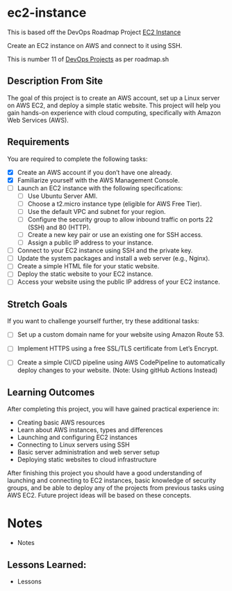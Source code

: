 # ec2-instance

This is based off the DevOps Roadmap Project [EC2 Instance](https://roadmap.sh/projects/ec2-instance)

Create an EC2 instance on AWS and connect to it using SSH.

This is number 11 of [DevOps Projects](https://roadmap.sh/devops/projects) as per roadmap.sh


## Description From Site 

The goal of this project is to create an AWS account, set up a Linux server on AWS EC2, and deploy a simple static website. This project will help you gain hands-on experience with cloud computing, specifically with Amazon Web Services (AWS).

## Requirements

You are required to complete the following tasks:


- [X] Create an AWS account if you don’t have one already.
- [X] Familiarize yourself with the AWS Management Console.
- [ ] Launch an EC2 instance with the following specifications:
    - [ ] Use Ubuntu Server AMI.
    - [ ] Choose a t2.micro instance type (eligible for AWS Free Tier).
    - [ ] Use the default VPC and subnet for your region.
    - [ ] Configure the security group to allow inbound traffic on ports 22 (SSH) and 80 (HTTP).
    - [ ] Create a new key pair or use an existing one for SSH access.
    - [ ] Assign a public IP address to your instance.
- [ ] Connect to your EC2 instance using SSH and the private key.
- [ ] Update the system packages and install a web server (e.g., Nginx).
- [ ] Create a simple HTML file for your static website.
- [ ] Deploy the static website to your EC2 instance.
- [ ] Access your website using the public IP address of your EC2 instance.

## Stretch Goals

If you want to challenge yourself further, try these additional tasks:

- [ ] Set up a custom domain name for your website using Amazon Route 53.
- [ ] Implement HTTPS using a free SSL/TLS certificate from Let’s Encrypt.
- [ ] Create a simple CI/CD pipeline using AWS CodePipeline to automatically deploy changes to your website. (Note: Using gitHub Actions Instead)


## Learning Outcomes

After completing this project, you will have gained practical experience in:

- Creating basic AWS resources
- Learn about AWS instances, types and differences
- Launching and configuring EC2 instances
- Connecting to Linux servers using SSH
- Basic server administration and web server setup
- Deploying static websites to cloud infrastructure

After finishing this project you should have a good understanding of launching and connecting to EC2 instances, basic knowledge of security groups, and be able to deploy any of the projects from previous tasks using AWS EC2. Future project ideas will be based on these concepts.

# Notes 

- Notes


## Lessons Learned: 

- Lessons 